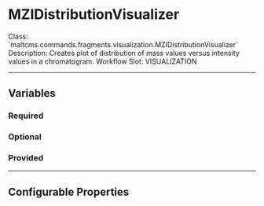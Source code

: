 <h1>MZIDistributionVisualizer</h1>
Class: `maltcms.commands.fragments.visualization.MZIDistributionVisualizer`
Description: Creates plot of distribution of mass values versus intensity values in a chromatogram.
Workflow Slot: VISUALIZATION

---

<h2>Variables</h2>
<h3>Required</h3>

<h3>Optional</h3>

<h3>Provided</h3>


---

<h2>Configurable Properties</h2>

